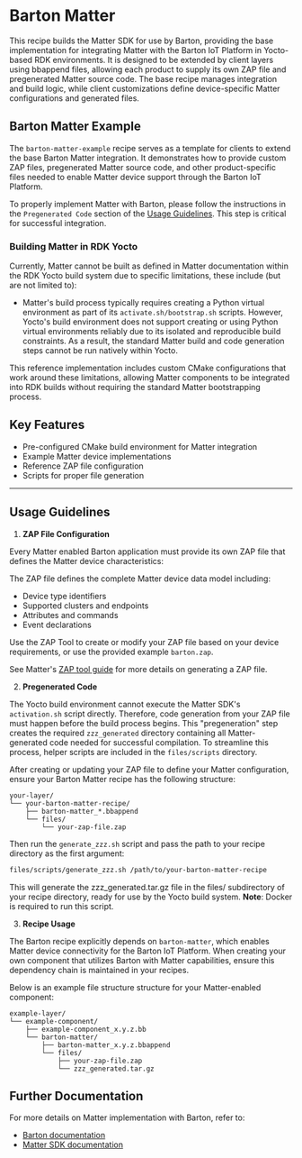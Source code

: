 # Barton Matter
This recipe builds the Matter SDK for use by Barton, providing the base
implementation for integrating Matter with the Barton IoT Platform in Yocto-based
RDK environments. It is designed to be extended by client layers using bbappend
files, allowing each product to supply its own ZAP file and pregenerated Matter
source code. The base recipe manages integration and build logic, while client
customizations define device-specific Matter configurations and generated files.

## Barton Matter Example
The `barton-matter-example` recipe serves as a template for clients to extend
the base Barton Matter integration. It demonstrates how to provide custom ZAP
files, pregenerated Matter source code, and other product-specific files needed
to enable Matter device support through the Barton IoT Platform.

To properly implement Matter with Barton, please follow the instructions in the 
`Pregenerated Code` section of the [Usage Guidelines](#usage-guidelines). This 
step is critical for successful integration.

### Building Matter in RDK Yocto
Currently, Matter cannot be built as defined in Matter documentation within the
RDK Yocto build system due to specific limitations, these include (but are not
limited to):

- Matter's build process typically requires creating a Python virtual environment
  as part of its `activate.sh/bootstrap.sh` scripts. However, Yocto's build
  environment does not support creating or using Python virtual environments
  reliably due to its isolated and reproducible build constraints. As a result,
  the standard Matter build and code generation steps cannot be run natively
  within Yocto.

This reference implementation includes custom CMake configurations that work
around these limitations, allowing Matter components to be integrated into RDK
builds without requiring the standard Matter bootstrapping process.

## Key Features
- Pre-configured CMake build environment for Matter integration
- Example Matter device implementations
- Reference ZAP file configuration
- Scripts for proper file generation

---

## Usage Guidelines
1. **ZAP File Configuration**

Every Matter enabled Barton application must provide its own ZAP file that
defines the Matter device characteristics:

The ZAP file defines the complete Matter device data model including:

- Device type identifiers
- Supported clusters and endpoints
- Attributes and commands
- Event declarations

Use the ZAP Tool to create or modify your ZAP file based on your device
requirements, or use the provided example `barton.zap`.

See Matter's [ZAP tool guide](https://github.com/project-chip/connectedhomeip/blob/master/docs/zap_and_codegen/zap_intro.md)
for more details on generating a ZAP file.

2. **Pregenerated Code**

The Yocto build environment cannot execute the Matter SDK's `activation.sh`
script directly. Therefore, code generation from your ZAP file must happen
before the build process begins. This "pregeneration" step creates the required
`zzz_generated` directory containing all Matter-generated code needed for
successful compilation. To streamline this process, helper scripts are included
in the `files/scripts` directory.

After creating or updating your ZAP file to define your Matter configuration,
ensure your Barton Matter recipe has the following structure:

```
your-layer/
└── your-barton-matter-recipe/
    ├── barton-matter_*.bbappend
    └── files/
        └── your-zap-file.zap
```

Then run the `generate_zzz.sh` script and pass the path to your recipe directory
as the first argument:

```bash
files/scripts/generate_zzz.sh /path/to/your-barton-matter-recipe
```

This will generate the zzz_generated.tar.gz file in the files/ subdirectory of
your recipe directory, ready for use by the Yocto build system.
**Note**: Docker is required to run this script.

3. **Recipe Usage**

The Barton recipe explicitly depends on `barton-matter`, which enables Matter
device connectivity for the Barton IoT Platform. When creating your own
component that utilizes Barton with Matter capabilities, ensure this dependency
chain is maintained in your recipes.

Below is an example file structure structure for your Matter-enabled
component:

```
example-layer/
└── example-component/
    ├── example-component_x.y.z.bb
    └── barton-matter/
        ├── barton-matter_x.y.z.bbappend
        └── files/
            ├── your-zap-file.zap
            └── zzz_generated.tar.gz
```

## Further Documentation
For more details on Matter implementation with Barton, refer to:

- [Barton documentation](https://github.com/rdkcentral/BartonCore/tree/main/docs)
- [Matter SDK documentation](https://github.com/project-chip/connectedhomeip/tree/master/docs)
